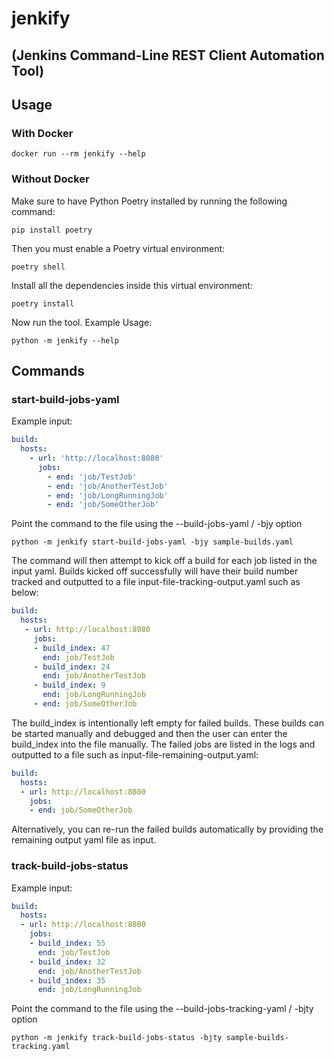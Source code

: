 # jenkify
## (Jenkins Command-Line REST Client Automation Tool)

## Usage
### With Docker
```shell
docker run --rm jenkify --help
```
### Without Docker
Make sure to have Python Poetry installed by running the following command:
```shell
pip install poetry
```

Then you must enable a Poetry virtual environment:

```shell
poetry shell
```

Install all the dependencies inside this virtual environment:

 ```shell
poetry install
```

Now run the tool. Example Usage:

```shell
python -m jenkify --help
```

## Commands
### start-build-jobs-yaml
Example input:
```yaml
build:
  hosts:
    - url: 'http://localhost:8080'
      jobs:
        - end: 'job/TestJob'
        - end: 'job/AnotherTestJob'
        - end: 'job/LongRunningJob'
        - end: 'job/SomeOtherJob'
```

Point the command to the file using the --build-jobs-yaml / -bjy option
```shell
python -m jenkify start-build-jobs-yaml -bjy sample-builds.yaml
```

The command will then attempt to kick off a build for each job listed in the input yaml.
Builds kicked off successfully will have their build number tracked and outputted to a file input-file-tracking-output.yaml such as below:
```yaml
build:
  hosts:
   - url: http://localhost:8080
     jobs:
     - build_index: 47
       end: job/TestJob
     - build_index: 24
       end: job/AnotherTestJob
     - build_index: 9
       end: job/LongRunningJob
     - end: job/SomeOtherJob
```
The build_index is intentionally left empty for failed builds. These builds can be started manually and debugged and
then the user can enter the build_index into the file manually. The failed jobs are listed in the logs and outputted to
a file such as input-file-remaining-output.yaml:
```yaml
build:
  hosts:
  - url: http://localhost:8080
    jobs:
    - end: job/SomeOtherJob

```
Alternatively, you can re-run the failed builds automatically by providing the remaining output yaml file as input.
### track-build-jobs-status
Example input:
```yaml
build:
  hosts:
  - url: http://localhost:8080
    jobs:
    - build_index: 55
      end: job/TestJob
    - build_index: 32
      end: job/AnotherTestJob
    - build_index: 35
      end: job/LongRunningJob
```
Point the command to the file using the --build-jobs-tracking-yaml / -bjty option
```shell
python -m jenkify track-build-jobs-status -bjty sample-builds-tracking.yaml
```
